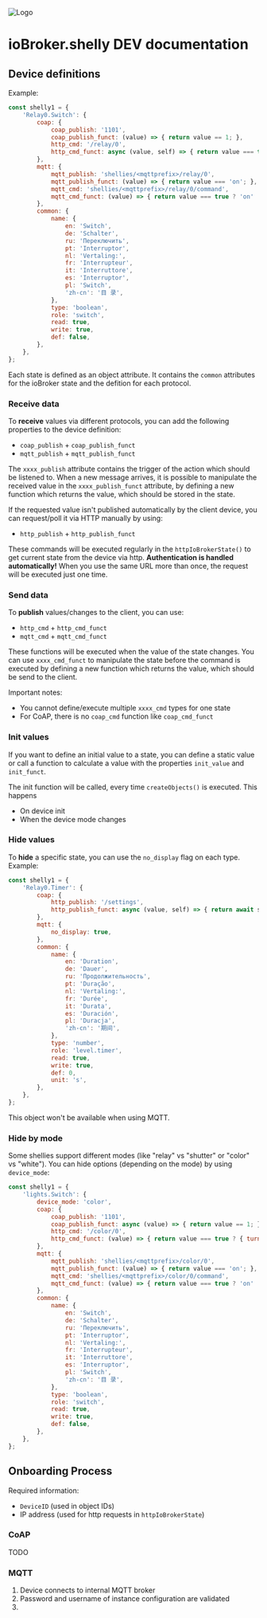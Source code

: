 ![Logo](../../../admin/shelly.png)

# ioBroker.shelly DEV documentation

## Device definitions

Example:

```javascript
const shelly1 = {
    'Relay0.Switch': {
        coap: {
            coap_publish: '1101',
            coap_publish_funct: (value) => { return value == 1; },
            http_cmd: '/relay/0',
            http_cmd_funct: async (value, self) => { return value === true ? { turn: 'on', timer: await shellyHelper.getSetDuration(self, 'Relay0.Timer') } : { turn: 'off', timer: await shellyHelper.getSetDuration(self, 'Relay0.Timer') }; },
        },
        mqtt: {
            mqtt_publish: 'shellies/<mqttprefix>/relay/0',
            mqtt_publish_funct: (value) => { return value === 'on'; },
            mqtt_cmd: 'shellies/<mqttprefix>/relay/0/command',
            mqtt_cmd_funct: (value) => { return value === true ? 'on' : 'off'; },
        },
        common: {
            name: {
                en: 'Switch',
                de: 'Schalter',
                ru: 'Переключить',
                pt: 'Interruptor',
                nl: 'Vertaling:',
                fr: 'Interrupteur',
                it: 'Interruttore',
                es: 'Interruptor',
                pl: 'Switch',
                'zh-cn': '目 录',
            },
            type: 'boolean',
            role: 'switch',
            read: true,
            write: true,
            def: false,
        },
    },
};
```

Each state is defined as an object attribute. It contains the ``common`` attributes for the ioBroker state and the defition for each protocol.

### Receive data

To **receive** values via different protocols, you can add the following properties to the device definition:

- ``coap_publish`` + ``coap_publish_funct``
- ``mqtt_publish`` + ``mqtt_publish_funct``

The ``xxxx_publish`` attribute contains the trigger of the action which should be listened to. When a new message arrives, it is possible to manipulate the received value in the ``xxxx_publish_funct`` attribute, by defining a new function which returns the value, which should be stored in the state.

If the requested value isn't published automatically by the client device, you can request/poll it via HTTP manually by using:

- ``http_publish`` + ``http_publish_funct``

These commands will be executed regularly in the ``httpIoBrokerState()`` to get current state from the device via http. **Authentication is handled automatically!** When you use the same URL more than once, the request will be executed just one time.

### Send data

To **publish** values/changes to the client, you can use:

- ``http_cmd`` + ``http_cmd_funct``
- ``mqtt_cmd`` + ``mqtt_cmd_funct``

These functions will be executed when the value of the state changes. You can use ``xxxx_cmd_funct`` to manipulate the state before the command is executed by defining a new function which returns the value, which should be send to the client.

Important notes:

- You cannot define/execute multiple ``xxxx_cmd`` types for one state
- For CoAP, there is no ``coap_cmd`` function like ``coap_cmd_funct``

### Init values

If you want to define an initial value to a state, you can define a static value or call a function to calculate a value with the properties ``init_value`` and ``init_funct``.

The init function will be called, every time ``createObjects()`` is executed. This happens

- On device init
- When the device mode changes

### Hide values

To **hide** a specific state, you can use the ``no_display`` flag on each type. Example:

```javascript
const shelly1 = {
    'Relay0.Timer': {
        coap: {
            http_publish: '/settings',
            http_publish_funct: async (value, self) => { return await shellyHelper.getSetDuration(self, 'Relay0.Timer'); },
        },
        mqtt: {
            no_display: true,
        },
        common: {
            name: {
                en: 'Duration',
                de: 'Dauer',
                ru: 'Продолжительность',
                pt: 'Duração',
                nl: 'Vertaling:',
                fr: 'Durée',
                it: 'Durata',
                es: 'Duración',
                pl: 'Duracja',
                'zh-cn': '期间',
            },
            type: 'number',
            role: 'level.timer',
            read: true,
            write: true,
            def: 0,
            unit: 's',
        },
    },
};
```

This object won't be available when using MQTT.

### Hide by mode

Some shellies support different modes (like "relay" vs "shutter" or "color" vs "white"). You can hide options (depending on the mode) by using ``device_mode``:

```javascript
const shelly1 = {
    'lights.Switch': {
        device_mode: 'color',
        coap: {
            coap_publish: '1101',
            coap_publish_funct: async (value) => { return value == 1; },
            http_cmd: '/color/0',
            http_cmd_funct: (value) => { return value === true ? { turn: 'on' } : { turn: 'off' }; },
        },
        mqtt: {
            mqtt_publish: 'shellies/<mqttprefix>/color/0',
            mqtt_publish_funct: (value) => { return value === 'on'; },
            mqtt_cmd: 'shellies/<mqttprefix>/color/0/command',
            mqtt_cmd_funct: (value) => { return value === true ? 'on' : 'off'; },
        },
        common: {
            name: {
                en: 'Switch',
                de: 'Schalter',
                ru: 'Переключить',
                pt: 'Interruptor',
                nl: 'Vertaling:',
                fr: 'Interrupteur',
                it: 'Interruttore',
                es: 'Interruptor',
                pl: 'Switch',
                'zh-cn': '目 录',
            },
            type: 'boolean',
            role: 'switch',
            read: true,
            write: true,
            def: false,
        },
    },
};
```

## Onboarding Process

Required information:

- ``DeviceID`` (used in object IDs)
- IP address (used for http requests in ``httpIoBrokerState``)


### CoAP

TODO

### MQTT

1. Device connects to internal MQTT broker
2. Password and username of instance configuration are validated
3. 
